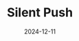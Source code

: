---  
layout: startup_page  
title: "Silent Push"  
id: "silentpush.com"  
permalink: "/silentpushsilentpush.com12112024/"  
website: "https://www.silentpush.com/"  
funding_round: "Series A"  
funding_amount: "$10M"  
investors: "Ten Eleven Ventures, Stepstone Group LP"  
about: "Silent Push provides preemptive cybersecurity intelligence, offering a real-time view of emerging threat infrastructure to expose cyber-attackers and their malicious intent. Its Indicators of Future Attacks (IOFA) data delivers preemptive cyber defense, enabling customers to avoid financial and reputational loss. The platform integrates with various security tools and is used by Fortune 500 companies and government agencies."  
markets: "Cybersecurity, Threat Intelligence, Network Security, Computer and Network Security"  
hq: "Reston, Virginia, United States"  
founded_year: "2020"  
linkedin: "https://www.linkedin.com/company/silent-push"  
twitter: "https://x.com/silentpush"  
instagram: ""  
facebook: ""  
crunchbase: "https://www.crunchbase.com/organization/silent-push"  
pitchbook: "https://pitchbook.com/profiles/company/498459-88"  

date_display: "11-Dec-2024"  
date: "2024-12-11"

# SEO Optimization  
meta_title: "Silent Push - Series A Funding ($10M)"  
meta_description: "Silent Push, Silent Push provides preemptive cybersecurity intelligence, offering a real-time view of emerging threat infrastructure to expose cyber-attackers and ..."  
meta_keywords: "Silent Push, Cybersecurity, Threat Intelligence, Network Security, Computer and Network Security, Series A funding"  
canonical_url: "https://startup.projectstartups.com/silentpushsilentpush.com12112024/"  
---
